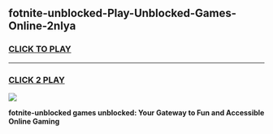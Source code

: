 
## fotnite-unblocked-Play-Unblocked-Games-Online-2nlya
<h3>
<a href="https://premium76.site?title=fotnite-unblocked&ref=25A">CLICK TO PLAY</a></h3>
<hr>

<h3>
<a href="https://premium76.site?title=fotnite-unblocked&ref=25A">CLICK 2 PLAY</a>
  
</h3>

<a href="https://premium76.site?title=fotnite-unblocked&ref=25A"><img src="https://clearcache.store/games.png"></a>


**fotnite-unblocked games unblocked: Your Gateway to Fun and Accessible Online Gaming**
